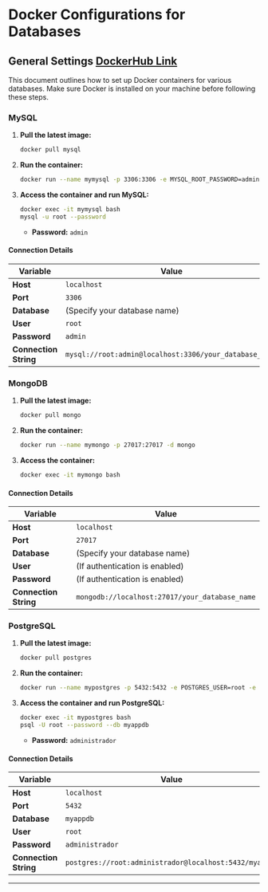 # Docker Configurations for Databases

## General Settings [DockerHub Link](https://hub.docker.com/search?q=)

This document outlines how to set up Docker containers for various databases. Make sure Docker is installed on your machine before following these steps.

### MySQL

1. **Pull the latest image:**
   ```bash
   docker pull mysql
   ```

2. **Run the container:**
   ```bash
   docker run --name mymysql -p 3306:3306 -e MYSQL_ROOT_PASSWORD=admin -d mysql
   ```

3. **Access the container and run MySQL:**
   ```bash
   docker exec -it mymysql bash
   mysql -u root --password
   ```

   - **Password:** `admin`

#### Connection Details

| Variable         | Value           |
|------------------|-----------------|
| **Host**         | `localhost`     |
| **Port**         | `3306`          |
| **Database**     | (Specify your database name) |
| **User**         | `root`          |
| **Password**     | `admin`         |
| **Connection String** | `mysql://root:admin@localhost:3306/your_database_name` |

### MongoDB

1. **Pull the latest image:**
   ```bash
   docker pull mongo
   ```

2. **Run the container:**
   ```bash
   docker run --name mymongo -p 27017:27017 -d mongo
   ```

3. **Access the container:**
   ```bash
   docker exec -it mymongo bash
   ```

#### Connection Details

| Variable         | Value           |
|------------------|-----------------|
| **Host**         | `localhost`     |
| **Port**         | `27017`         |
| **Database**     | (Specify your database name) |
| **User**         | (If authentication is enabled) |
| **Password**     | (If authentication is enabled) |
| **Connection String** | `mongodb://localhost:27017/your_database_name` |

### PostgreSQL

1. **Pull the latest image:**
   ```bash
   docker pull postgres
   ```

2. **Run the container:**
   ```bash
   docker run --name mypostgres -p 5432:5432 -e POSTGRES_USER=root -e POSTGRES_PASSWORD=administrador -e POSTGRES_DB=myappdb -d postgres
   ```

3. **Access the container and run PostgreSQL:**
   ```bash
   docker exec -it mypostgres bash
   psql -U root --password --db myappdb
   ```

   - **Password:** `administrador`

#### Connection Details

| Variable         | Value           |
|------------------|-----------------|
| **Host**         | `localhost`     |
| **Port**         | `5432`          |
| **Database**     | `myappdb`       |
| **User**         | `root`          |
| **Password**     | `administrador` |
| **Connection String** | `postgres://root:administrador@localhost:5432/myappdb` |

---
